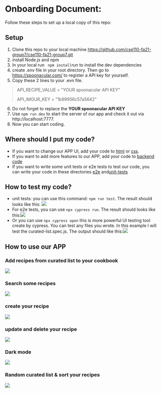 # Onboarding Document:

Follow these steps to set up a local copy of this repo:

## Setup

1. Clone this repo to your local machine https://github.com/cse110-fa21-group7/cse110-fa21-group7.git
2. install Node.js and npm
3. In your local run ` npm install`run to install the dev dependencies
4. create .env file in your root directory. Then go to https://spoonacular.com/ to register a API key for yourself.
5. Copy these 2 lines to your .evn file.
>API_RECIPE_VALUE = "YOUR spoonacular API KEY" 
>
>API_IMGUR_KEY = "1b99956c57a5642"
6. Do not forget to replace the **YOUR spoonacular API KEY**
8. Use `npm run dev` to start the server of our app and check it out via http://localhost:7777.
9. Now you can start coding.

## Where should I put my code?

- If you want to change our APP UI, add your code to [html](source/html) or [css](source/css).
- If you want to add more features to our APP, add your code to [backend code](source/js)
- If you want to write some unit tests or e2e tests to test our code, you can write your code in these directories [e2e](cypress/integration/) and[unit-tests](source/test)

## How to test my code?

- unit tests: you can use this command: `npm run test`. The result should looks like this: ![](onboard-img/unit-test.png)
- For e2e tests, you can use `npx cypress run`. The result should looks like this:![](onboard-img/e2e-1.png)
- Or you can use `npx cypress open` this is more powerful UI testing tool create by cypress. You can test any files you wrote. In this example I will test the curated-list.spec.js. The output should like this:![](onboard-img/e2e.gif)

## How to use our APP

### Add recipes from curated list to your cookbook

![](onboard-img/add.gif)

### Search some recipes

![](onboard-img/add&search.gif)

### create your recipe

![](onboard-img/create.gif)

### update and delete your recipe

![](onboard-img/edit&delete.gif)

### Dark mode

![](onboard-img/dark.gif)

### Random curated list & sort your recipes

![](onboard-img/more.gif)

